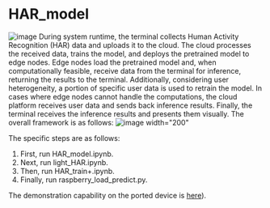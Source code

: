 # HAR_model
![image](https://github.com/ruruAC/HAR_model/assets/81458165/5b0ce27d-e5d2-4e6f-be0b-273720e5ebd8)
During system runtime, the terminal collects Human Activity Recognition (HAR) data and uploads it to the cloud. The cloud processes the received data, trains the model, and deploys the pretrained model to edge nodes. Edge nodes load the pretrained model and, when computationally feasible, receive data from the terminal for inference, returning the results to the terminal. Additionally, considering user heterogeneity, a portion of specific user data is used to retrain the model. In cases where edge nodes cannot handle the computations, the cloud platform receives user data and sends back inference results. Finally, the terminal receives the inference results and presents them visually. The overall framework is as follows:
![image  width="200"](https://github.com/ruruAC/HAR_model/assets/81458165/62ad6a31-e53b-421f-b4be-206c9f14758e)

The specific steps are as follows:

1. First, run HAR_model.ipynb.
2. Next, run light_HAR.ipynb.
3. Then, run HAR_train+.ipynb.
4. Finally, run raspberry_load_predict.py.

The demonstration capability on the ported device is [here]([https://github.com/ruruAC/HAR_model/blob/master/HAR.mp4)).

